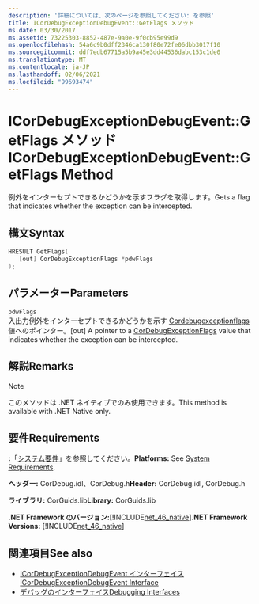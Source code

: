 ```yaml
---
description: '詳細については、次のページを参照してください: を参照'
title: ICorDebugExceptionDebugEvent::GetFlags メソッド
ms.date: 03/30/2017
ms.assetid: 73225303-8852-487e-9a0e-9f0cb95e99d9
ms.openlocfilehash: 54a6c9b0dff2346ca130f80e72fe06dbb3017f10
ms.sourcegitcommit: ddf7edb67715a5b9a45e3dd44536dabc153c1de0
ms.translationtype: MT
ms.contentlocale: ja-JP
ms.lasthandoff: 02/06/2021
ms.locfileid: "99693474"
---
```

# <a name="icordebugexceptiondebugeventgetflags-method"></a><span data-ttu-id="52a8e-103">ICorDebugExceptionDebugEvent::GetFlags メソッド</span><span class="sxs-lookup"><span data-stu-id="52a8e-103">ICorDebugExceptionDebugEvent::GetFlags Method</span></span>

<span data-ttu-id="52a8e-104">例外をインターセプトできるかどうかを示すフラグを取得します。</span><span class="sxs-lookup"><span data-stu-id="52a8e-104">Gets a flag that indicates whether the exception can be intercepted.</span></span>  
  
## <a name="syntax"></a><span data-ttu-id="52a8e-105">構文</span><span class="sxs-lookup"><span data-stu-id="52a8e-105">Syntax</span></span>  
  
```cpp  
HRESULT GetFlags(  
   [out] CorDebugExceptionFlags *pdwFlags  
);  
```  
  
## <a name="parameters"></a><span data-ttu-id="52a8e-106">パラメーター</span><span class="sxs-lookup"><span data-stu-id="52a8e-106">Parameters</span></span>  

 `pdwFlags`  
 <span data-ttu-id="52a8e-107">入出力例外をインターセプトできるかどうかを示す [Cordebugexceptionflags](cordebugexceptionflags-enumeration.md) 値へのポインター。</span><span class="sxs-lookup"><span data-stu-id="52a8e-107">[out] A pointer to a [CorDebugExceptionFlags](cordebugexceptionflags-enumeration.md) value that indicates whether the exception can be intercepted.</span></span>  
  
## <a name="remarks"></a><span data-ttu-id="52a8e-108">解説</span><span class="sxs-lookup"><span data-stu-id="52a8e-108">Remarks</span></span>  
  
> [!NOTE]
> <span data-ttu-id="52a8e-109">このメソッドは .NET ネイティブでのみ使用できます。</span><span class="sxs-lookup"><span data-stu-id="52a8e-109">This method is available with .NET Native only.</span></span>  
  
## <a name="requirements"></a><span data-ttu-id="52a8e-110">要件</span><span class="sxs-lookup"><span data-stu-id="52a8e-110">Requirements</span></span>  

 <span data-ttu-id="52a8e-111">**:**「[システム要件](../../get-started/system-requirements.md)」を参照してください。</span><span class="sxs-lookup"><span data-stu-id="52a8e-111">**Platforms:** See [System Requirements](../../get-started/system-requirements.md).</span></span>  
  
 <span data-ttu-id="52a8e-112">**ヘッダー:** CorDebug.idl、CorDebug.h</span><span class="sxs-lookup"><span data-stu-id="52a8e-112">**Header:** CorDebug.idl, CorDebug.h</span></span>  
  
 <span data-ttu-id="52a8e-113">**ライブラリ:** CorGuids.lib</span><span class="sxs-lookup"><span data-stu-id="52a8e-113">**Library:** CorGuids.lib</span></span>  
  
 <span data-ttu-id="52a8e-114">**.NET Framework のバージョン:**[!INCLUDE[net_46_native](../../../../includes/net-46-native-md.md)]</span><span class="sxs-lookup"><span data-stu-id="52a8e-114">**.NET Framework Versions:** [!INCLUDE[net_46_native](../../../../includes/net-46-native-md.md)]</span></span>  
  
## <a name="see-also"></a><span data-ttu-id="52a8e-115">関連項目</span><span class="sxs-lookup"><span data-stu-id="52a8e-115">See also</span></span>

- [<span data-ttu-id="52a8e-116">ICorDebugExceptionDebugEvent インターフェイス</span><span class="sxs-lookup"><span data-stu-id="52a8e-116">ICorDebugExceptionDebugEvent Interface</span></span>](icordebugexceptiondebugevent-interface.md)
- [<span data-ttu-id="52a8e-117">デバッグのインターフェイス</span><span class="sxs-lookup"><span data-stu-id="52a8e-117">Debugging Interfaces</span></span>](debugging-interfaces.md)
